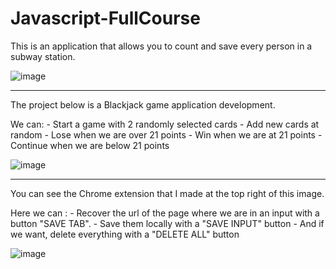 # Javascript-FullCourse

This is an application that allows you to count and save every person in a subway station.


![image](https://github.com/Maximebtz/Javascript-FullCourse/assets/120190748/d4537690-0292-4f7d-903e-9c0856018611)

******************

The project below is a Blackjack game application development.


  We can: 
    - Start a game with 2 randomly selected cards
    - Add new cards at random
    - Lose when we are over 21 points
    - Win when we are at 21 points
    - Continue when we are below 21 points
    

![image](https://github.com/Maximebtz/Javascript-FullCourse/assets/120190748/adc9378c-2f60-438f-a403-d8ea809f8341)

******************


You can see the Chrome extension that I made at the top right of this image.


  Here we can :
    - Recover the url of the page where we are in an input with a button "SAVE TAB".
    - Save them locally with a "SAVE INPUT" button
    - And if we want, delete everything with a "DELETE ALL" button
    

![image](https://github.com/Maximebtz/Javascript-FullCourse/assets/120190748/1950dea9-8926-4159-9e55-8d9b2827b843)
